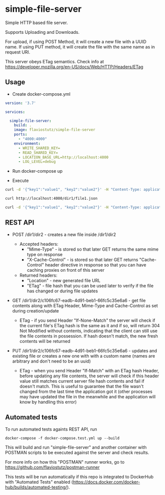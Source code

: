 # simple-file-server

Simple HTTP based file server.

Supports Uploading and Downloads.

For upload, if using POST Method, it will create a new file with a UUID name. If using PUT method, it will create the file with the same name as in request URI.

This server obeys ETag semantics. Check info at https://developer.mozilla.org/en-US/docs/Web/HTTP/Headers/ETag

## Usage

* Create docker-compose.yml

```yml
version: '3.7'

services:

  simple-file-server:
    build: .
    image: flaviostutz/simple-file-server
    ports:
      - "4000:4000"
    environment:
      - WRITE_SHARED_KEY=
      - READ_SHARED_KEY=
      - LOCATION_BASE_URL=http://localhost:4000
      - LOG_LEVEL=debug
```

* Run docker-compose up

* Execute

```bash
curl -d '{"key1":"value1", "key2":"value2"}' -H "Content-Type: application/json" -X PUT http://localhost:4000/dir1/file1.json

curl http://localhost:4000/dir1/file1.json

curl -d '{"key1":"value1", "key2":"value2"}' -H "Content-Type: application/json" -X POST http://localhost:4000/dir2

```

## REST API

* POST /dir1/dir2 - creates a new file inside /dir1/dir2
  * Accepted headers:
    * "Mime-Type" - is stored so that later GET returns the same mime type on response
    * "X-Cache-Control" - is stored so that later GET returns "Cache-Control" header directive in response so that you can have caching proxies on front of this server
  * Returned headers:
    * "Location" - new generated file URL
    * "ETag" - file hash that you can be used later to verify if the file has changed or during file updates

* GET /dir1/dir2/c106fc67-eadb-4d91-beb1-66fc5c35e6a6 - get file contents along with ETag Header, Mime-Type and Cache-Control as set during creation/update

  * ETag - if you send Header "If-None-Match" the server will check if the current file's ETag hash is the same as it and if so, will return 304 Not Modified without contents, indicating that the client can still use the file contents in possession. If hash doesn't match, the new fresh contents will be returned

* PUT /dir1/dir2/c106fc67-eadb-4d91-beb1-66fc5c35e6a6 - updates and existing file or creates a new one with with a custom name (names are arbitrary and don't need to be an uuid)

  * ETag - when you send Header "If-Match" with an ETag hash Header, before updating any file contents, the server will check if this header value still matches current server file hash contents and fail if doesn't match. This is useful to guarantee that the file wasn't changed from the last time the application got it (other processes may have updated the file in the meanwhile and the application will know by handling this error)

## Automated tests

To run automated tests againts REST API, run
```
docker-compose -f docker-compose.test.yml up --build
```

This will build and run "simple-file-server" and another container with POSTMAN scripts to be executed against the server and check results.

For more info on how this "POSTMAN" runner works, go to https://github.com/flaviostutz/postman-runner

This tests will be run automatically if this repo is integrated to DockerHub with "Automated Tests" enabled (https://docs.docker.com/docker-hub/builds/automated-testing/).

